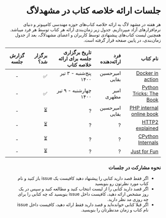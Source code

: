  <div dir='rtl'>

# جلسات ارائه خلاصه کتاب در مشهد‌لاگ
هر هفته در مشهد لاگ به ارائه خلاصه کتاب‌های حوزه مهندسی کامپیوتر و دنیای نرم‌افزارهای آزاد میپردازیم. جدول زیر زمان‌بندی ارائه هر کتاب توسط هر فرد میباشد. همچنین لیست‌ کتاب‌های پیشنهادی توسط کاربران و اعضای مشهد‌لاگ، بعد از جدول زمان‌بندی، در پایین صفحه قرار گرفته است.

| نام کتاب | فرد ارائه‌دهنده | تاریخ برگزاری جلسه برای ارائه خلاصه کتاب | برگزار شد؟ | گزارش جلسه |
|  ---: |  ---: | ---: | ---: | :---: |
| [Docker in action](https://www.manning.com/books/docker-in-action-second-edition) | امیرحسین بقایی | پنج‌شنبه - ۳ تیر ۱۴۰۰ | ✅ | - |
| [Python Tricks: The Book](https://realpython.com/products/python-tricks-book/) | امیر مطهری| چهارشنبه  - ۹ تیر ۱۴۰۰  | ✅  | - |
| [PHP internal online book](https://www.phpinternalsbook.com/) | امیرحسین بقایی | ? | ⏳ | - |
| [HTTP2 explained](https://http2-explained.haxx.se/) | ? | ? | ⏳ | - |
| [CPython Internals](https://realpython.com/products/cpython-internals-book/) | ? | ? | ⏳ | - |
| [Just for Fun](https://www.amazon.com/Just-Fun-Story-Accidental-Revolutionary/dp/0066620732) | ? | ? | ⏳ | - |


<div dir='rtl'>
          
### نحوه مشارکت در جلسات
          
- اگر فقط قصد دارید کتابی را پیشنهاد دهید کافیست یک issue باز کنید و نام کتاب مورد نظرتون رو بنویسید
- اگر قصد دارید کتابی را از لیست انتخاب کنید و مطالعه کنید و سپس در یک روز مشخص ارائه دهید، کافیست داخل issue بنویسید که چه کتابی را برای چه روزی مد نظر دارید.
- اگر قبلا کتابی خوانده‌اید و قصد دارید فقط ارائه دهید، کافیست داخل issue نام کتاب و زمان مدنظرتان را بنویسید.

</div>

